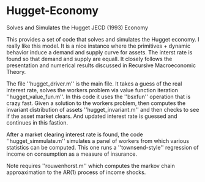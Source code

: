 # Hugget-Economy
Solves and Simulates the Hugget JECD (1993) Economy

This provides a set of code that solves and simulates the Hugget economy. I really like this model. It is a nice instance where the primitives + dynamic behavior induce a demand and supply curve for assets. The interst rate is found so that demand and supply are equall. It closely follows the presentation and numerical results discussed in Recursive Macroeconomic Theory.

The file ''hugget_driver.m'' is the main file. It takes a guess of the real interest rate, solves the workers problem via value function iteration ''hugget_value_fun.m''. In this code it uses the ''bsxfun'' operation that is crazy fast. Given a solution to the workers problem, then computes the invariant distribution of assets ''hugget_invariant.m'' and then checks to see if the asset market clears. And updated interest rate is guessed and continues in this fastion.

After a market clearing interest rate is found, the code ''hugget_simmulate.m'' simulates a panel of workers from which various statistics can be computed. This one runs a ''townsend-style'' regression of income on consumption as a measure of insurance. 

Note requires ''rouwenhorst.m'' which computes the markov chain approaximation to the AR(1) process of income shocks. 
